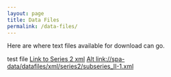 ```yaml
---
layout: page
title: Data Files
permalink: /data-files/
---
```


Here are where text files available for download can go.

test file
<a href="/datafiles/xml/series2/subseries_II-1.xml">Link to Series 2 xml</a>
<a href="spa-data/datafiles/xml/series2/subseries_II-1.xml">Alt link://spa-data/datafiles/xml/series2/subseries_II-1.xml</a>
